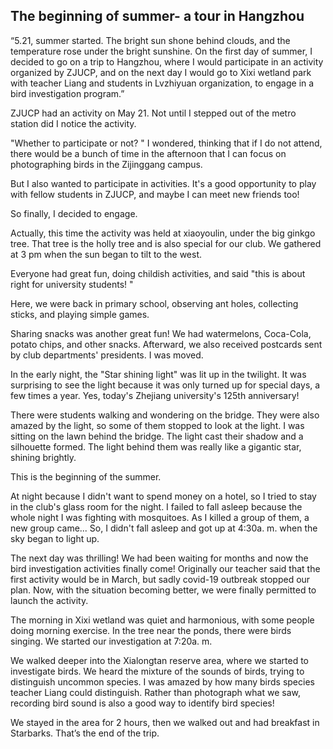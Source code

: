 ## The beginning of summer- a tour in Hangzhou

“5.21, summer started. The bright sun shone behind clouds, and the temperature rose under the bright sunshine. On the first day of summer, I decided to go on a trip to Hangzhou, where I would participate in an activity organized by ZJUCP, and on the next day I would go to Xixi wetland park with teacher Liang and students in Lvzhiyuan organization, to engage in a bird investigation program.”

ZJUCP had an activity on May 21. Not until I stepped out of the metro station did I notice the activity. 

"Whether to participate or not? " I wondered, thinking that if I do not attend, there would be a bunch of time in the afternoon that I can focus on photographing birds in the Zijinggang campus.  

But I also wanted to participate in activities. It's a good opportunity to play with fellow students in ZJUCP, and maybe I can meet new friends too! 

So finally, I decided to engage. 

Actually, this time the activity was held at xiaoyoulin, under the big ginkgo tree. That tree is the holly tree and is also special for our club.  We gathered at 3 pm when the sun began to tilt to the west. 

Everyone had great fun, doing childish activities, and said "this is about right for university students! "

Here, we were back in primary school, observing ant holes, collecting sticks, and playing simple games. 

Sharing snacks was another great fun! We had watermelons, Coca-Cola, potato chips, and other snacks.  Afterward, we also received postcards sent by club departments' presidents. I was moved. 

In the early night, the "Star shining light" was lit up in the twilight. It was surprising to see the light because it was only turned up for special days, a few times a year.  Yes, today's Zhejiang university's 125th anniversary! 

There were students walking and wondering on the bridge. They were also amazed by the light, so some of them stopped to look at the light.  I was sitting on the lawn behind the bridge. The light cast their shadow and a silhouette formed. The light behind them was really like a gigantic star, shining brightly. 

This is the beginning of the summer. 

At night because I didn't want to spend money on a hotel, so I tried to stay in the club's glass room for the night.  I failed to fall asleep because the whole night I was fighting with mosquitoes. As I killed a group of them, a new group came... So, I didn't fall asleep and got up at 4:30a. m.  when the sky began to light up. 

The next day was thrilling!  We had been waiting for months and now the bird investigation activities finally come! Originally our teacher said that the first activity would be in March, but sadly covid-19 outbreak stopped our plan.  Now, with the situation becoming better, we were finally permitted to launch the activity. 
  
The morning in Xixi wetland was quiet and harmonious, with some people doing morning exercise. In the tree near the ponds, there were birds singing. We started our investigation at 7:20a. m.

We walked deeper into the Xialongtan reserve area, where we started to investigate birds. We heard the mixture of the sounds of birds, trying to distinguish uncommon species. I was amazed by how many birds species teacher Liang could distinguish. Rather than photograph what we saw, recording bird sound is also a good way to identify bird species!

We stayed in the area for 2 hours, then we walked out and had breakfast in Starbarks.  That’s the end of the trip.
